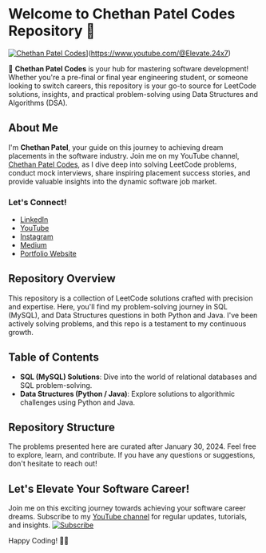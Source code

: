 # Welcome to Chethan Patel Codes Repository 🚀

[![Chethan Patel Codes]([https://ugc.production.linktr.ee/a8b70aaa-c340-4d45-8ee6-4f2d5c5d9f94_FINALIZED-ELEVATE-24x7--10-.png?io=true&size=thumbnail-stack-v1_0)](https://media.licdn.com/dms/image/D5616AQGkCwuy3h5aWg/profile-displaybackgroundimage-shrink_350_1400/0/1698733447545?e=1712188800&v=beta&t=pnal-x2_ATkjK6nGuEtmTffe73ThwoE1O2bUMJpH1eQ)](https://www.youtube.com/@Elevate.24x7)

🚀 **Chethan Patel Codes** is your hub for mastering software development! Whether you're a pre-final or final year engineering student, or someone looking to switch careers, this repository is your go-to source for LeetCode solutions, insights, and practical problem-solving using Data Structures and Algorithms (DSA).

## About Me

I'm **Chethan Patel**, your guide on this journey to achieving dream placements in the software industry. Join me on my YouTube channel, [Chethan Patel Codes](https://www.youtube.com/@Elevate.24x7), as I dive deep into solving LeetCode problems, conduct mock interviews, share inspiring placement success stories, and provide valuable insights into the dynamic software job market.

### Let's Connect!


- [LinkedIn](https://linkedin.com/in/chethanpatelpn)
- [YouTube](https://www.youtube.com/@Elevate.24x7)
- [Instagram](https://instagram.com/chethaness)
- [Medium](https://chethanpatel.medium.com)
- [Portfolio Website](https://chethanpatelpn.netlify.app)


## Repository Overview

This repository is a collection of LeetCode solutions crafted with precision and expertise. Here, you'll find my problem-solving journey in SQL (MySQL), and Data Structures questions in both Python and Java. I've been actively solving problems, and this repo is a testament to my continuous growth.

## Table of Contents

- **SQL (MySQL) Solutions**: Dive into the world of relational databases and SQL problem-solving.
- **Data Structures (Python / Java)**: Explore solutions to algorithmic challenges using Python and Java.

## Repository Structure

The problems presented here are curated after January 30, 2024. Feel free to explore, learn, and contribute. If you have any questions or suggestions, don't hesitate to reach out!

## Let's Elevate Your Software Career!

Join me on this exciting journey towards achieving your software career dreams. Subscribe to my [YouTube channel](https://www.youtube.com/@Elevate.24x7) for regular updates, tutorials, and insights. [![Subscribe](https://img.shields.io/youtube/channel/subscribers/UCpOW41l4V-7CEFTaMyMYtQA?label=Subscribe&style=social)](https://www.youtube.com/@Elevate.24x7)

Happy Coding! 🚀✨
